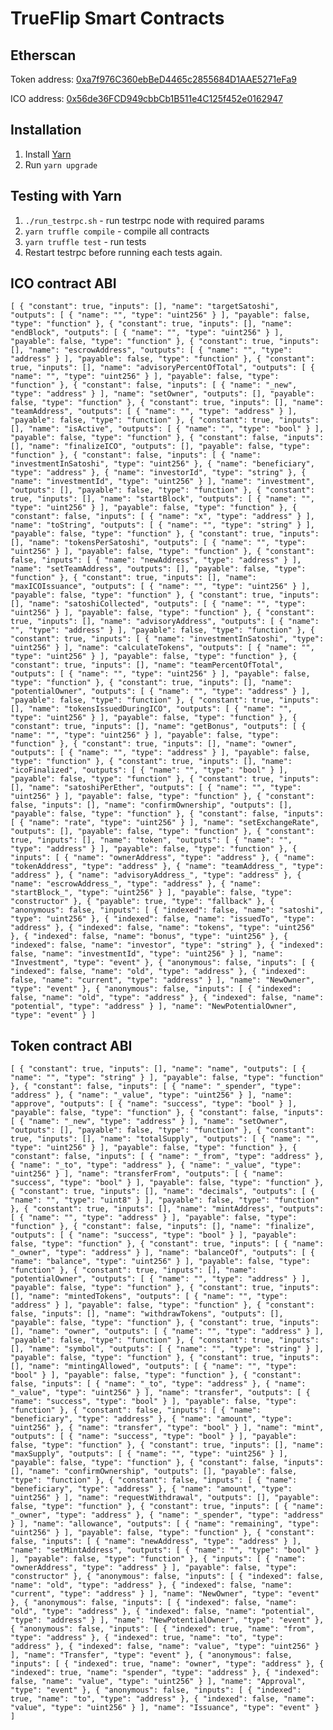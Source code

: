 # TrueFlip Smart Contracts

## Etherscan

Token address: [0xa7f976C360ebBeD4465c2855684D1AAE5271eFa9](https://etherscan.io/address/0xa7f976C360ebBeD4465c2855684D1AAE5271eFa9)

ICO address: [0x56de36FCD949cbbCb1B511e4C125f452e0162947](https://etherscan.io/address/0x56de36fcd949cbbcb1b511e4c125f452e0162947)

## Installation
1. Install [Yarn](https://yarnpkg.com/lang/en/docs/install/)
2. Run `yarn upgrade`

## Testing with Yarn
1. `./run_testrpc.sh` - run testrpc node with required params
2. `yarn truffle compile` - compile all contracts
3. `yarn truffle test` - run tests
4. Restart testrpc before running each tests again.

## ICO contract ABI

`[
    {
      "constant": true,
      "inputs": [],
      "name": "targetSatoshi",
      "outputs": [
        {
          "name": "",
          "type": "uint256"
        }
      ],
      "payable": false,
      "type": "function"
    },
    {
      "constant": true,
      "inputs": [],
      "name": "endBlock",
      "outputs": [
        {
          "name": "",
          "type": "uint256"
        }
      ],
      "payable": false,
      "type": "function"
    },
    {
      "constant": true,
      "inputs": [],
      "name": "escrowAddress",
      "outputs": [
        {
          "name": "",
          "type": "address"
        }
      ],
      "payable": false,
      "type": "function"
    },
    {
      "constant": true,
      "inputs": [],
      "name": "advisoryPercentOfTotal",
      "outputs": [
        {
          "name": "",
          "type": "uint256"
        }
      ],
      "payable": false,
      "type": "function"
    },
    {
      "constant": false,
      "inputs": [
        {
          "name": "_new",
          "type": "address"
        }
      ],
      "name": "setOwner",
      "outputs": [],
      "payable": false,
      "type": "function"
    },
    {
      "constant": true,
      "inputs": [],
      "name": "teamAddress",
      "outputs": [
        {
          "name": "",
          "type": "address"
        }
      ],
      "payable": false,
      "type": "function"
    },
    {
      "constant": true,
      "inputs": [],
      "name": "isActive",
      "outputs": [
        {
          "name": "",
          "type": "bool"
        }
      ],
      "payable": false,
      "type": "function"
    },
    {
      "constant": false,
      "inputs": [],
      "name": "finalizeICO",
      "outputs": [],
      "payable": false,
      "type": "function"
    },
    {
      "constant": false,
      "inputs": [
        {
          "name": "investmentInSatoshi",
          "type": "uint256"
        },
        {
          "name": "beneficiary",
          "type": "address"
        },
        {
          "name": "investorId",
          "type": "string"
        },
        {
          "name": "investmentId",
          "type": "uint256"
        }
      ],
      "name": "investment",
      "outputs": [],
      "payable": false,
      "type": "function"
    },
    {
      "constant": true,
      "inputs": [],
      "name": "startBlock",
      "outputs": [
        {
          "name": "",
          "type": "uint256"
        }
      ],
      "payable": false,
      "type": "function"
    },
    {
      "constant": false,
      "inputs": [
        {
          "name": "x",
          "type": "address"
        }
      ],
      "name": "toString",
      "outputs": [
        {
          "name": "",
          "type": "string"
        }
      ],
      "payable": false,
      "type": "function"
    },
    {
      "constant": true,
      "inputs": [],
      "name": "tokensPerSatoshi",
      "outputs": [
        {
          "name": "",
          "type": "uint256"
        }
      ],
      "payable": false,
      "type": "function"
    },
    {
      "constant": false,
      "inputs": [
        {
          "name": "newAddress",
          "type": "address"
        }
      ],
      "name": "setTeamAddress",
      "outputs": [],
      "payable": false,
      "type": "function"
    },
    {
      "constant": true,
      "inputs": [],
      "name": "maxICOIssuance",
      "outputs": [
        {
          "name": "",
          "type": "uint256"
        }
      ],
      "payable": false,
      "type": "function"
    },
    {
      "constant": true,
      "inputs": [],
      "name": "satoshiCollected",
      "outputs": [
        {
          "name": "",
          "type": "uint256"
        }
      ],
      "payable": false,
      "type": "function"
    },
    {
      "constant": true,
      "inputs": [],
      "name": "advisoryAddress",
      "outputs": [
        {
          "name": "",
          "type": "address"
        }
      ],
      "payable": false,
      "type": "function"
    },
    {
      "constant": true,
      "inputs": [
        {
          "name": "investmentInSatoshi",
          "type": "uint256"
        }
      ],
      "name": "calculateTokens",
      "outputs": [
        {
          "name": "",
          "type": "uint256"
        }
      ],
      "payable": false,
      "type": "function"
    },
    {
      "constant": true,
      "inputs": [],
      "name": "teamPercentOfTotal",
      "outputs": [
        {
          "name": "",
          "type": "uint256"
        }
      ],
      "payable": false,
      "type": "function"
    },
    {
      "constant": true,
      "inputs": [],
      "name": "potentialOwner",
      "outputs": [
        {
          "name": "",
          "type": "address"
        }
      ],
      "payable": false,
      "type": "function"
    },
    {
      "constant": true,
      "inputs": [],
      "name": "tokensIssuedDuringICO",
      "outputs": [
        {
          "name": "",
          "type": "uint256"
        }
      ],
      "payable": false,
      "type": "function"
    },
    {
      "constant": true,
      "inputs": [],
      "name": "getBonus",
      "outputs": [
        {
          "name": "",
          "type": "uint256"
        }
      ],
      "payable": false,
      "type": "function"
    },
    {
      "constant": true,
      "inputs": [],
      "name": "owner",
      "outputs": [
        {
          "name": "",
          "type": "address"
        }
      ],
      "payable": false,
      "type": "function"
    },
    {
      "constant": true,
      "inputs": [],
      "name": "icoFinalized",
      "outputs": [
        {
          "name": "",
          "type": "bool"
        }
      ],
      "payable": false,
      "type": "function"
    },
    {
      "constant": true,
      "inputs": [],
      "name": "satoshiPerEther",
      "outputs": [
        {
          "name": "",
          "type": "uint256"
        }
      ],
      "payable": false,
      "type": "function"
    },
    {
      "constant": false,
      "inputs": [],
      "name": "confirmOwnership",
      "outputs": [],
      "payable": false,
      "type": "function"
    },
    {
      "constant": false,
      "inputs": [
        {
          "name": "rate",
          "type": "uint256"
        }
      ],
      "name": "setExchangeRate",
      "outputs": [],
      "payable": false,
      "type": "function"
    },
    {
      "constant": true,
      "inputs": [],
      "name": "token",
      "outputs": [
        {
          "name": "",
          "type": "address"
        }
      ],
      "payable": false,
      "type": "function"
    },
    {
      "inputs": [
        {
          "name": "ownerAddress",
          "type": "address"
        },
        {
          "name": "tokenAddress",
          "type": "address"
        },
        {
          "name": "teamAddress_",
          "type": "address"
        },
        {
          "name": "advisoryAddress_",
          "type": "address"
        },
        {
          "name": "escrowAddress_",
          "type": "address"
        },
        {
          "name": "startBlock_",
          "type": "uint256"
        }
      ],
      "payable": false,
      "type": "constructor"
    },
    {
      "payable": true,
      "type": "fallback"
    },
    {
      "anonymous": false,
      "inputs": [
        {
          "indexed": false,
          "name": "satoshi",
          "type": "uint256"
        },
        {
          "indexed": false,
          "name": "issuedTo",
          "type": "address"
        },
        {
          "indexed": false,
          "name": "tokens",
          "type": "uint256"
        },
        {
          "indexed": false,
          "name": "bonus",
          "type": "uint256"
        },
        {
          "indexed": false,
          "name": "investor",
          "type": "string"
        },
        {
          "indexed": false,
          "name": "investmentId",
          "type": "uint256"
        }
      ],
      "name": "Investment",
      "type": "event"
    },
    {
      "anonymous": false,
      "inputs": [
        {
          "indexed": false,
          "name": "old",
          "type": "address"
        },
        {
          "indexed": false,
          "name": "current",
          "type": "address"
        }
      ],
      "name": "NewOwner",
      "type": "event"
    },
    {
      "anonymous": false,
      "inputs": [
        {
          "indexed": false,
          "name": "old",
          "type": "address"
        },
        {
          "indexed": false,
          "name": "potential",
          "type": "address"
        }
      ],
      "name": "NewPotentialOwner",
      "type": "event"
    }
  ]`

## Token contract ABI

`[
    {
      "constant": true,
      "inputs": [],
      "name": "name",
      "outputs": [
        {
          "name": "",
          "type": "string"
        }
      ],
      "payable": false,
      "type": "function"
    },
    {
      "constant": false,
      "inputs": [
        {
          "name": "_spender",
          "type": "address"
        },
        {
          "name": "_value",
          "type": "uint256"
        }
      ],
      "name": "approve",
      "outputs": [
        {
          "name": "success",
          "type": "bool"
        }
      ],
      "payable": false,
      "type": "function"
    },
    {
      "constant": false,
      "inputs": [
        {
          "name": "_new",
          "type": "address"
        }
      ],
      "name": "setOwner",
      "outputs": [],
      "payable": false,
      "type": "function"
    },
    {
      "constant": true,
      "inputs": [],
      "name": "totalSupply",
      "outputs": [
        {
          "name": "",
          "type": "uint256"
        }
      ],
      "payable": false,
      "type": "function"
    },
    {
      "constant": false,
      "inputs": [
        {
          "name": "_from",
          "type": "address"
        },
        {
          "name": "_to",
          "type": "address"
        },
        {
          "name": "_value",
          "type": "uint256"
        }
      ],
      "name": "transferFrom",
      "outputs": [
        {
          "name": "success",
          "type": "bool"
        }
      ],
      "payable": false,
      "type": "function"
    },
    {
      "constant": true,
      "inputs": [],
      "name": "decimals",
      "outputs": [
        {
          "name": "",
          "type": "uint8"
        }
      ],
      "payable": false,
      "type": "function"
    },
    {
      "constant": true,
      "inputs": [],
      "name": "mintAddress",
      "outputs": [
        {
          "name": "",
          "type": "address"
        }
      ],
      "payable": false,
      "type": "function"
    },
    {
      "constant": false,
      "inputs": [],
      "name": "finalize",
      "outputs": [
        {
          "name": "success",
          "type": "bool"
        }
      ],
      "payable": false,
      "type": "function"
    },
    {
      "constant": true,
      "inputs": [
        {
          "name": "_owner",
          "type": "address"
        }
      ],
      "name": "balanceOf",
      "outputs": [
        {
          "name": "balance",
          "type": "uint256"
        }
      ],
      "payable": false,
      "type": "function"
    },
    {
      "constant": true,
      "inputs": [],
      "name": "potentialOwner",
      "outputs": [
        {
          "name": "",
          "type": "address"
        }
      ],
      "payable": false,
      "type": "function"
    },
    {
      "constant": true,
      "inputs": [],
      "name": "mintedTokens",
      "outputs": [
        {
          "name": "",
          "type": "address"
        }
      ],
      "payable": false,
      "type": "function"
    },
    {
      "constant": false,
      "inputs": [],
      "name": "withdrawTokens",
      "outputs": [],
      "payable": false,
      "type": "function"
    },
    {
      "constant": true,
      "inputs": [],
      "name": "owner",
      "outputs": [
        {
          "name": "",
          "type": "address"
        }
      ],
      "payable": false,
      "type": "function"
    },
    {
      "constant": true,
      "inputs": [],
      "name": "symbol",
      "outputs": [
        {
          "name": "",
          "type": "string"
        }
      ],
      "payable": false,
      "type": "function"
    },
    {
      "constant": true,
      "inputs": [],
      "name": "mintingAllowed",
      "outputs": [
        {
          "name": "",
          "type": "bool"
        }
      ],
      "payable": false,
      "type": "function"
    },
    {
      "constant": false,
      "inputs": [
        {
          "name": "_to",
          "type": "address"
        },
        {
          "name": "_value",
          "type": "uint256"
        }
      ],
      "name": "transfer",
      "outputs": [
        {
          "name": "success",
          "type": "bool"
        }
      ],
      "payable": false,
      "type": "function"
    },
    {
      "constant": false,
      "inputs": [
        {
          "name": "beneficiary",
          "type": "address"
        },
        {
          "name": "amount",
          "type": "uint256"
        },
        {
          "name": "transfer",
          "type": "bool"
        }
      ],
      "name": "mint",
      "outputs": [
        {
          "name": "success",
          "type": "bool"
        }
      ],
      "payable": false,
      "type": "function"
    },
    {
      "constant": true,
      "inputs": [],
      "name": "maxSupply",
      "outputs": [
        {
          "name": "",
          "type": "uint256"
        }
      ],
      "payable": false,
      "type": "function"
    },
    {
      "constant": false,
      "inputs": [],
      "name": "confirmOwnership",
      "outputs": [],
      "payable": false,
      "type": "function"
    },
    {
      "constant": false,
      "inputs": [
        {
          "name": "beneficiary",
          "type": "address"
        },
        {
          "name": "amount",
          "type": "uint256"
        }
      ],
      "name": "requestWithdrawal",
      "outputs": [],
      "payable": false,
      "type": "function"
    },
    {
      "constant": true,
      "inputs": [
        {
          "name": "_owner",
          "type": "address"
        },
        {
          "name": "_spender",
          "type": "address"
        }
      ],
      "name": "allowance",
      "outputs": [
        {
          "name": "remaining",
          "type": "uint256"
        }
      ],
      "payable": false,
      "type": "function"
    },
    {
      "constant": false,
      "inputs": [
        {
          "name": "newAddress",
          "type": "address"
        }
      ],
      "name": "setMintAddress",
      "outputs": [
        {
          "name": "",
          "type": "bool"
        }
      ],
      "payable": false,
      "type": "function"
    },
    {
      "inputs": [
        {
          "name": "ownerAddress",
          "type": "address"
        }
      ],
      "payable": false,
      "type": "constructor"
    },
    {
      "anonymous": false,
      "inputs": [
        {
          "indexed": false,
          "name": "old",
          "type": "address"
        },
        {
          "indexed": false,
          "name": "current",
          "type": "address"
        }
      ],
      "name": "NewOwner",
      "type": "event"
    },
    {
      "anonymous": false,
      "inputs": [
        {
          "indexed": false,
          "name": "old",
          "type": "address"
        },
        {
          "indexed": false,
          "name": "potential",
          "type": "address"
        }
      ],
      "name": "NewPotentialOwner",
      "type": "event"
    },
    {
      "anonymous": false,
      "inputs": [
        {
          "indexed": true,
          "name": "from",
          "type": "address"
        },
        {
          "indexed": true,
          "name": "to",
          "type": "address"
        },
        {
          "indexed": false,
          "name": "value",
          "type": "uint256"
        }
      ],
      "name": "Transfer",
      "type": "event"
    },
    {
      "anonymous": false,
      "inputs": [
        {
          "indexed": true,
          "name": "owner",
          "type": "address"
        },
        {
          "indexed": true,
          "name": "spender",
          "type": "address"
        },
        {
          "indexed": false,
          "name": "value",
          "type": "uint256"
        }
      ],
      "name": "Approval",
      "type": "event"
    },
    {
      "anonymous": false,
      "inputs": [
        {
          "indexed": true,
          "name": "to",
          "type": "address"
        },
        {
          "indexed": false,
          "name": "value",
          "type": "uint256"
        }
      ],
      "name": "Issuance",
      "type": "event"
    }
  ]`
